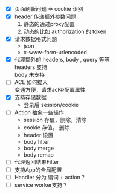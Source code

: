- [x] 页面刷新问题 => cookie 识别
- [x] header 传递额外参数问题 
  1. 静态的通过proxy配置
  2. 动态的比如 authorization 的 token
- [x] 请求数据格式问题    
  * json
  * x-www-form-urlencoded
- [x] 代理额外的 headers, body , query 等等   
    headers 支持   
    body 未支持
- [ ] ACL 如何接入   
    变通方便，请求acl带配置属性
- [x] 支持存储数据 
  - 登录后 session/cookie
- [ ] Action 抽象一些操作
  - session 存值，删除，清除
  - cookie 存值， 删除
  - header 设置
  - body filter
  - body merge
  - body remap
- [ ] 代理返回结果Filter
- [ ] 支持App的全局配置
- [ ] Handler 分为 谓词 + action？
- [ ] service worker支持？
